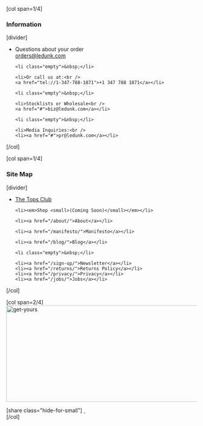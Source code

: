 [col span=1/4]
<h3 class="widget-title">Information</h3>
[divider]

<ul>
	<li>Questions about your order<br />
	<a href="#">orders@ledunk.com</a></li>

	<li class="empty">&nbsp;</li>

	<li>Or call us at:<br />
	<a href="tel://1-347-788-1871">+1 347 788 1871</a></li>

	<li class="empty">&nbsp;</li>

	<li>Stocklists or Wholesale<br />
	<a href="#">biz@ledunk.com</a></li>

	<li class="empty">&nbsp;</li>

	<li>Media Inquiries:<br />
	<li><a href="#">pr@ledunk.com</a></li>
</ul>



[/col]

[col span=1/4]
<div class="text_widget">
<h3 class="widget-title">Site Map</h3>
[divider]
<ul>
	<li><a href="/shop/the-tops-club/">The Tops Club</a></li>

	<li><em>Shop <small>(Coming Soon)</small></em></li>

	<li><a href="/about/">About</a></li>

	<li><a href="/manifesto/">Manifesto</a></li>

	<li><a href="/blog/">Blog</a></li>

	<li class="empty">&nbsp;</li>

	<li><a href="/sign-up/">Newsletter</a></li>
	<li><a href="/returns/">Returns Policy</a></li>
	<li><a href="/privacy/">Privacy</a></li>
	<li><a href="/jobs/">Jobs</a></li>
</ul>

</div>


[/col]

[col span=2/4]
<img src="http://dunk.site/wp-content/uploads/2013/08/get-yours.png" alt="get-yours" width="526" height="255" class="get-yours hide-for-small" />
<div class="logocont">
[share class="hide-for-small"]
<a href="/shop/?bottomlogo" class="tennis">&nbsp;</a>
</div>
[/col]

